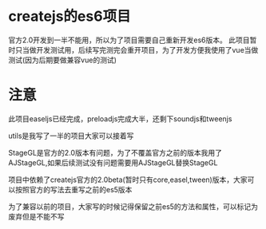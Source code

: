 # createjs的es6项目
官方2.0开发到一半不能用，所以为了项目需要自己重新开发es6版本。
此项目暂时只当做开发测试用，后续写完测完会重开项目，为了开发方便我使用了vue当做测试(因为后期要做兼容vue的测试)

# 注意
此项目easeljs已经完成，preloadjs完成大半，还剩下soundjs和tweenjs

utils是我写了一半的项目大家可以接着写

StageGL是官方的2.0版本有问题，为了不覆盖官方之前的版本我用了AJStageGL,如果后续测试没有问题需要用AJStageGL替换StageGL

项目中依赖了createjs官方的2.0beta(暂时只有core,easel,tween)版本，大家可以按照官方的写法去重写之前的es5版本

为了兼容以前的项目，大家写的时候记得保留之前es5的方法和属性，可以标记为废弃但是不能不写

